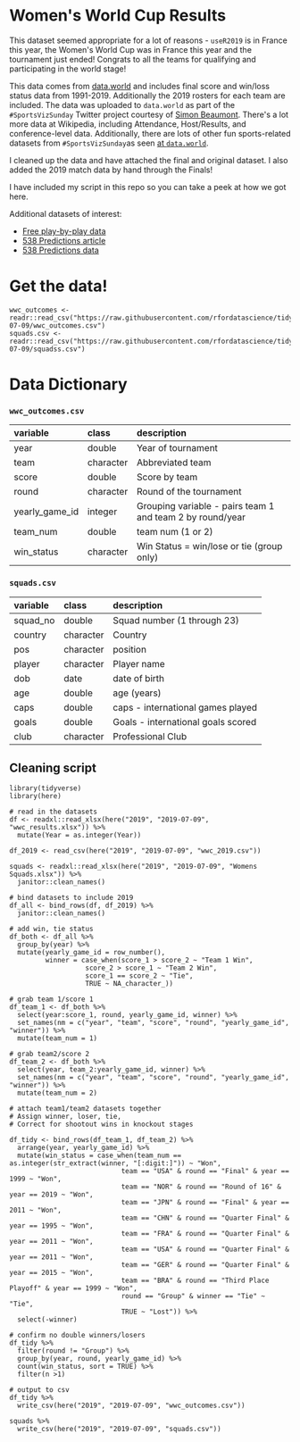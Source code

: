 # Women's World Cup Results

This dataset seemed appropriate for a lot of reasons - `useR2019` is in France this year, the Women's World Cup was in France this year and the tournament just ended! Congrats to all the teams for qualifying and participating in the world stage!

This data comes from [data.world](https://data.world/sportsvizsunday/womens-world-cup-data) and includes final score and win/loss status data from 1991-2019. Additionally the 2019 rosters for each team are included. The data was uploaded to `data.world` as part of the `#SportsVizSunday` Twitter project courtesy of [Simon Beaumont](https://twitter.com/SimonBeaumont04?lang=en). There's a lot more data at Wikipedia, including Attendance, Host/Results, and conference-level data. Additionally, there are lots of other fun sports-related datasets from `#SportsVizSunday`as seen [at `data.world`](https://data.world/sportsvizsunday).

I cleaned up the data and have attached the final and original dataset. I also added the 2019 match data by hand through the Finals!

I have included my script in this repo so you can take a peek at how we got here.

Additional datasets of interest:
- [Free play-by-play data](https://github.com/statsbomb/StatsBombR)
- [538 Predictions article](https://fivethirtyeight.com/features/how-our-2019-womens-world-cup-predictions-work/)
- [538 Predictions data](https://github.com/fivethirtyeight/data/tree/master/womens-world-cup-2019)

# Get the data!

```
wwc_outcomes <- readr::read_csv("https://raw.githubusercontent.com/rfordatascience/tidytuesday/master/data/2019/2019-07-09/wwc_outcomes.csv")
squads.csv <- readr::read_csv("https://raw.githubusercontent.com/rfordatascience/tidytuesday/master/data/2019/2019-07-09/squadss.csv")
```

# Data Dictionary

### `wwc_outcomes.csv`

|variable       |class     |description |
|:---|:---|:-----------|
|year           |double    | Year of tournament |
|team           |character | Abbreviated team |
|score          |double    | Score by team |
|round          |character | Round of the tournament |
|yearly_game_id |integer   | Grouping variable - pairs team 1 and team 2 by round/year |
|team_num       |double    | team num (1 or 2) |
|win_status     |character | Win Status = win/lose or tie (group only)|

### `squads.csv`

|variable |class     |description |
|:---|:---|:-----------|
|squad_no |double    | Squad number (1 through 23) |
|country  |character | Country |
|pos      |character | position |
|player   |character | Player name |
|dob      |date    |date of birth|
|age      |double    |age (years) |
|caps     |double    | caps - international games played |
|goals    |double    | Goals - international goals scored |
|club     |character | Professional Club |



## Cleaning script

```{r}
library(tidyverse)
library(here)

# read in the datasets
df <- readxl::read_xlsx(here("2019", "2019-07-09", "wwc_results.xlsx")) %>% 
  mutate(Year = as.integer(Year))

df_2019 <- read_csv(here("2019", "2019-07-09", "wwc_2019.csv"))

squads <- readxl::read_xlsx(here("2019", "2019-07-09", "Womens Squads.xlsx")) %>% 
  janitor::clean_names()

# bind datasets to include 2019
df_all <- bind_rows(df, df_2019) %>% 
  janitor::clean_names()

# add win, tie status
df_both <- df_all %>% 
  group_by(year) %>% 
  mutate(yearly_game_id = row_number(),
         winner = case_when(score_1 > score_2 ~ "Team 1 Win",
                   score_2 > score_1 ~ "Team 2 Win",
                   score_1 == score_2 ~ "Tie",
                   TRUE ~ NA_character_)) 

# grab team 1/score 1
df_team_1 <- df_both %>% 
  select(year:score_1, round, yearly_game_id, winner) %>% 
  set_names(nm = c("year", "team", "score", "round", "yearly_game_id", "winner")) %>% 
  mutate(team_num = 1)

# grab team2/score 2
df_team_2 <- df_both %>% 
  select(year, team_2:yearly_game_id, winner) %>% 
  set_names(nm = c("year", "team", "score", "round", "yearly_game_id", "winner")) %>% 
  mutate(team_num = 2)

# attach team1/team2 datasets together
# Assign winner, loser, tie,
# Correct for shootout wins in knockout stages

df_tidy <- bind_rows(df_team_1, df_team_2) %>% 
  arrange(year, yearly_game_id) %>% 
  mutate(win_status = case_when(team_num == as.integer(str_extract(winner, "[:digit:]")) ~ "Won",
                            team == "USA" & round == "Final" & year == 1999 ~ "Won",
                            team == "NOR" & round == "Round of 16" & year == 2019 ~ "Won",
                            team == "JPN" & round == "Final" & year == 2011 ~ "Won",
                            team == "CHN" & round == "Quarter Final" & year == 1995 ~ "Won",
                            team == "FRA" & round == "Quarter Final" & year == 2011 ~ "Won",
                            team == "USA" & round == "Quarter Final" & year == 2011 ~ "Won",
                            team == "GER" & round == "Quarter Final" & year == 2015 ~ "Won",
                            team == "BRA" & round == "Third Place Playoff" & year == 1999 ~ "Won",
                            round == "Group" & winner == "Tie" ~ "Tie",
                            TRUE ~ "Lost")) %>% 
  select(-winner)

# confirm no double winners/losers
df_tidy %>% 
  filter(round != "Group") %>% 
  group_by(year, round, yearly_game_id) %>% 
  count(win_status, sort = TRUE) %>% 
  filter(n >1)

# output to csv
df_tidy %>% 
  write_csv(here("2019", "2019-07-09", "wwc_outcomes.csv"))

squads %>% 
  write_csv(here("2019", "2019-07-09", "squads.csv"))


```